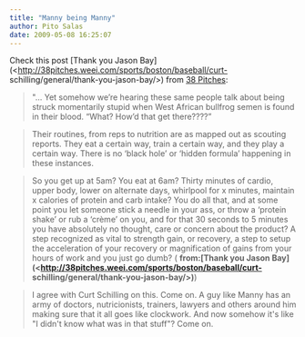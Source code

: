 ```yaml
---
title: "Manny being Manny"
author: Pito Salas
date: 2009-05-08 16:25:07
---
```



Check this post [Thank you Jason
Bay](<http://38pitches.weei.com/sports/boston/baseball/curt-
schilling/general/thank-you-jason-bay/>) from [38
Pitches](<http://38pitches.com/feed/>):

> "… Yet somehow we’re hearing these same people talk about being struck
> momentarily stupid when West African bullfrog semen is found in their blood.
> “What? How’d that get there????”

> Their routines, from reps to nutrition are as mapped out as scouting
> reports. They eat a certain way, train a certain way, and they play a
> certain way. There is no ‘black hole’ or ‘hidden formula’ happening in these
> instances.

> So you get up at 5am? You eat at 6am? Thirty minutes of cardio, upper body,
> lower on alternate days, whirlpool for x minutes, maintain x calories of
> protein and carb intake? You do all that, and at some point you let someone
> stick a needle in your ass, or throw a ‘protein shake’ or rub a ‘crème’ on
> you, and for that 30 seconds to 5 minutes you have absolutely no thought,
> care or concern about the product? A step recognized as vital to strength
> gain, or recovery, a step to setup the acceleration of your recovery or
> magnification of gains from your hours of work and you just go dumb? (
> **from:[Thank you Jason
> Bay](<http://38pitches.weei.com/sports/boston/baseball/curt-
> schilling/general/thank-you-jason-bay/>)**)

> I agree with Curt Schilling on this. Come on. A guy like Manny has an army
> of doctors, nutricionists, trainers, lawyers and others around him making
> sure that it all goes like clockwork. And now somehow it's like "I didn't
> know what was in that stuff"? Come on.


